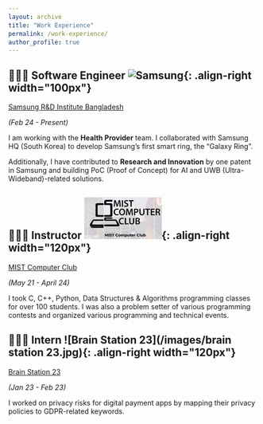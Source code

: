 ```yaml
---
layout: archive
title: "Work Experience"
permalink: /work-experience/
author_profile: true
---
```


## 👨🏻‍🔬 Software Engineer ![Samsung](/images/samsung.png){: .align-right width="100px"}
[Samsung R&D Institute Bangladesh](https://research.samsung.com/srbd)

*(Feb 24 - Present)*

I am working with the **Health Provider** team. I collaborated with Samsung HQ (South Korea) to develop Samsung’s first smart ring, the “Galaxy Ring”.

Additionally, I have contributed to **Research and Innovation** by one patent in Samsung and building PoC (Proof of Concept) for AI and UWB (Ultra-Wideband)-related solutions.

## 👨🏻‍🔬 Instructor ![MIST Computer Club](/images/mcc-logo.jpg){: .align-right width="120px"}
[MIST Computer Club](https://mist.ac.bd/page/computer-club1)

*(May 21 - April 24)*

I took C, C++, Python, Data Structures & Algorithms programming classes for over 100 students. I was also a problem setter of various programming contests and organized various programming and technical events.

## 👨🏻‍🔬 Intern ![Brain Station 23](/images/brain station 23.jpg){: .align-right width="120px"}
[Brain Station 23](https://brainstation-23.com/)

*(Jan 23 - Feb 23)*

I worked on privacy risks for digital payment apps by mapping their privacy policies to GDPR-related keywords.
